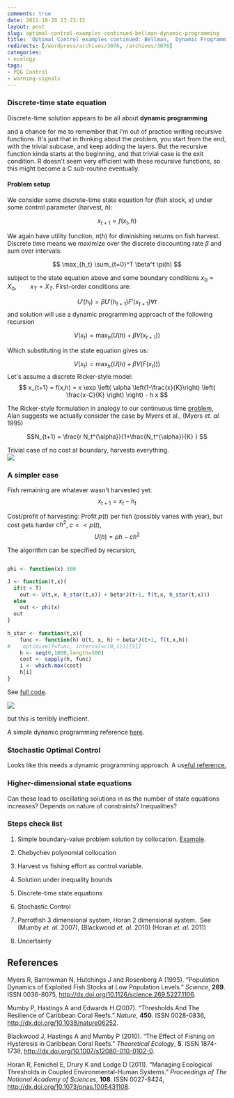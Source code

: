 ```yaml
---
comments: true
date: 2011-10-28 23:23:12
layout: post
slug: optimal-control-examples-continued-bellman-dynamic-programming
title: 'Optimal Control examples continued: Bellman,  Dynamic Programming'
redirects: [/wordpress/archives/3076, /archives/3076]
categories:
- ecology
tags:
- PDG Control
- warning-signals
---
```


### Discrete-time state equation


Discrete-time solution appears to be all about **dynamic programming**

and a chance for me to remember that I'm out of practice writing recursive functions. It's just that in thinking about the problem, you start from the end, with the trivial subcase, and keep adding the layers. But the recursive function kinda starts at the beginning, and that trivial case is the exit condition. R doesn't seem very efficient with these recursive functions, so this might become a C sub-routine eventually.



#### Problem setup


We consider some discrete-time state equation for (fish stock, $x$) under some control parameter (harvest, $h$): 

$$ x_{t+1} = f(x_t, h) $$

We again have utility function, $\pi(h)$ for diminishing returns on fish harvest. Discrete time means we maximize over the discrete discounting rate $\beta$ and sum over intervals:

$$ \max_{h_t} \sum_{t=0}^T \beta^t \pi(h) $$

subject to the state equation above and some boundary conditions $x_0 = X_0, \qquad x_T = X_T$.  First-order conditions are:

$$ U'(h_t) = \beta U'(h_{t+1}) F'(x_{t+1} ) \forall t $$
and solution will use a dynamic programming approach of the following recursion

$$ V(x_t) = \max_h \left( U(h) + \beta V(x_{t+1} ) \right) $$ 

Which substituting in the state equation gives us:

$$ V(x_t) = \max_h \left( U(h) + \beta V( F(x_t)) \right) $$
Let's assume a discrete Ricker-style model:
$$ x_{t+1} = f(x,h) = x \exp \left( \alpha \left(1-\frac{x}{K}\right) \left( \frac{x-C}{K} \right) \right) - h x $$

The Ricker-style formulation in analogy to our continuous time [problem](http://www.carlboettiger.info/archives/3001), Alan suggests we actually consider the case by Myers et al., (Myers _et. al._ 1995)

$$N_{t+1} = \frac{r N_t^{\alpha}}{1+\frac{N_t^{\alpha}}{K} } $$

Trivial case of no cost at boundary, harvests everything.  
![]( http://farm7.staticflickr.com/6046/6303190675_b1151d0931_o.png )




###  A simpler case 


Fish remaining are whatever wasn't harvested yet:
$$ x_{t+1} = x_t - h_t $$

Cost/profit of harvesting: Profit $p(t)$ per fish (possibly varies with year), but cost gets harder $c h^2$, $c << p(t)$, 
$$ U(h) = p h - c h^2 $$

The algorithm can be specified by recursion, 

```R

phi <- function(x) 300

J <- function(t,x){
  if(t < T)
    out <- U(t,x, h_star(t,x)) + beta*J(t+1, f(t,x, h_star(t,x)))
  else 
    out <- phi(x)
  out
}
 
h_star <- function(t,x){
    func <- function(h) U(t, x, h) + beta*J(t+1, f(t,x,h))
#    optimize(f=func, interval=c(0,1))[[1]]
    h <- seq(0,1000,length=500)
    cost <- sapply(h, func)
    i <- which.max(cost)
    h[i]
}

```

See [full code](https://github.com/cboettig/pdg_control/blob/2fedf60ae61dafb21badaf05f1a97c213d59b1d1/R/discrete_optimal_control.R).  

![]( http://farm7.staticflickr.com/6043/6306213989_bf88df311d_o.png )


but this is terribly inefficient.  


A simple dynamic programming reference [here](http://frank.mtsu.edu/~berc/working/Zietz-DP-1.pdf).


### Stochastic Optimal Control


Looks like this needs a dynamic programming approach.  A us[eful reference. ](http://userpage.fu-berlin.de/~mtoussai/08-optimal-control/kappen-handout.pdf) 


### Higher-dimensional state equations


Can these lead to oscillating solutions in as the number of state equations increases? Depends on nature of constraints? Inequalities?


### Steps check list





	
  1. Simple boundary-value problem solution by collocation. [Example](http://www.carlboettiger.info/archives/3001).

	
  2. Chebychev polynomial collocation

	
  3. Harvest vs fishing effort as control variable.

	
  4. Solution under inequality bounds

	
  5. Discrete-time state equations

	
  6. Stochastic Control

	
  7. Parrotfish 3 dimensional system, Horan 2 dimensional system.  See (Mumby _et. al._ 2007), (Blackwood _et. al._ 2010) (Horan _et. al._ 2011)

	
  8. Uncertainty




### 
## References

<p>Myers R, Barrowman N, Hutchings J and Rosenberg A (1995).
&ldquo;Population Dynamics of Exploited Fish Stocks at Low Population Levels.&rdquo;
<EM>Science</EM>, <B>269</B>.
ISSN 0036-8075, <a href="http://dx.doi.org/10.1126/science.269.5227.1106">http://dx.doi.org/10.1126/science.269.5227.1106</a>.
<p>Mumby P, Hastings A and Edwards H (2007).
&ldquo;Thresholds And The Resilience of Caribbean Coral Reefs.&rdquo;
<EM>Nature</EM>, <B>450</B>.
ISSN 0028-0836, <a href="http://dx.doi.org/10.1038/nature06252">http://dx.doi.org/10.1038/nature06252</a>.
<p>Blackwood J, Hastings A and Mumby P (2010).
&ldquo;The Effect of Fishing on Hysteresis in Caribbean Coral Reefs.&rdquo;
<EM>Theoretical Ecology</EM>, <B>5</B>.
ISSN 1874-1738, <a href="http://dx.doi.org/10.1007/s12080-010-0102-0">http://dx.doi.org/10.1007/s12080-010-0102-0</a>.
<p>Horan R, Fenichel E, Drury K and Lodge D (2011).
&ldquo;Managing Ecological Thresholds in Coupled Environmental-Human Systems.&rdquo;
<EM>Proceedings of The National Academy of Sciences</EM>, <B>108</B>.
ISSN 0027-8424, <a href="http://dx.doi.org/10.1073/pnas.1005431108">http://dx.doi.org/10.1073/pnas.1005431108</a>.
